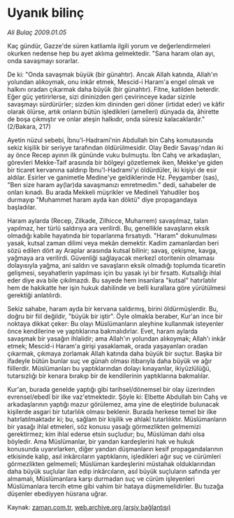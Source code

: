 # Uyanık bilinç

*Ali Bulaç 2009.01.05*

<tr><td class="metin" colspan="2" style="padding-top: 20px; padding-left: 5px; padding-right: 10px;">Kaç gündür, Gazze'de süren katliamla ilgili yorum ve değerlendirmeleri okurken nedense hep bu ayet aklıma gelmektedir.      "Sana haram olan ayı, onda savaşmayı sorarlar.</td></tr><tr><td class="metin" colspan="2" style="padding-top: 20px; padding-left: 5px; padding-right: 10px;"><p> De ki: "Onda savaşmak büyük (bir günahtır). Ancak Allah katında, Allah'ın yolundan alıkoymak, onu inkâr etmek, Mescid-i Haram'a engel olmak ve halkını oradan çıkarmak daha büyük (bir günahtır). Fitne, katilden beterdir. Eğer güç yetirirlerse, sizi dininizden geri çevirinceye kadar sizinle savaşmayı sürdürürler; sizden kim dininden geri döner (irtidat eder) ve kâfir olarak ölürse, artık onların bütün işledikleri (amelleri) dünyada da, âhirette de boşa çıkmıştır ve onlar ateşin halkıdır, onda süresiz kalacaklardır." (2/Bakara, 217)
<p> Ayetin nüzul sebebi, İbnu'l-Hadrami'nin Abdullah bin Cahş komutasında sekiz kişilik bir seriyye tarafından öldürülmesidir. Olay Bedir Savaşı'ndan iki ay önce Recep ayının ilk gününde vuku bulmuştu. İbn Cahş ve arkadaşları, görevleri Mekke-Taif arasında bir bölgeyi gözetlemek iken, Mekke'ye giden bir ticaret kervanına saldırıp İbnu'l-Hadrami'yi öldürdüler, iki kişiyi de esir aldılar. Esirler ve ganimetle Medine'ye geldiklerinde Hz. Peygamber (sas), "Ben size haram ay(lar)da savaşmanızı emretmedim." dedi, sahabeler de onları kınadı. Bu arada Mekkeli müşrikler ve Medineli Yahudiler boş durmayıp "Muhammet haram ayda kan döktü" diye propagandaya başladılar.
<p> Haram aylarda (Recep, Zilkade, Zilhicce, Muharrem) savaşılmaz, talan yapılmaz, her türlü saldırıya ara verilirdi. Bu, genellikle savaşların eksik olmadığı kabile hayatında bir toparlanma fırsatıydı. "Haram" dokunulması yasak, kutsal zaman dilimi veya mekân demektir. Kadim zamanlardan beri sözü edilen dört ay Araplar arasında kutsal bilinir; savaş, çekişme, kavga, yağmaya ara verilirdi. Güvenliği sağlayacak merkezî otoritenin olmaması dolayısıyla yağma, ani saldırı ve savaşların eksik olmadığı toplumda ticaretin gelişmesi, seyahatlerin yapılması için bu yasak iyi bir fırsattı. Kutsallığı ihlal eder diye ava bile çıkılmazdı. Bu sayede hem insanlara "kutsal" hatırlatılır hem de hakikatte her işin hukuk dahilinde ve belli kurallara göre yürütülmesi gerektiği anlatılırdı.
<p> Sekiz sahabe, haram ayda bir kervana saldırmış, birini öldürmüşlerdir. Bu, doğru bir fiil değildir, "büyük bir iştir". Öyle olmakla beraber, Kur'an ince bir noktaya dikkat çeker: Bu olayı Müslümanların aleyhine kullanmak isteyenler önce kendilerine ve yaptıklarına bakmalıdırlar. Evet, haram aylarda savaşmak bir yasağın ihlalidir; ama Allah'ın yolundan alıkoymak; Allah'ı inkâr etmek; Mescid-i Haram'a girişi yasaklamak, orada yaşayanları oradan çıkarmak, çıkmaya zorlamak Allah katında daha büyük bir suçtur. Başka bir ifadeyle bütün bunlar suç ve günah olması itibarıyla daha büyük ve ağır fiillerdir. Müslümanları bu yaptıklarından dolayı kınayanlar, ikiyüzlülüğü, tutarsızlığı bir kenara bırakıp bir de kendilerinin yaptıklarına bakmalılar. 
<p> Kur'an, burada genelde yaptığı gibi tarihsel/dönemsel bir olay üzerinden evrensel/ebedî bir ilke vaz'etmektedir. Şöyle ki: Elbette Abdullah bin Cahş ve arkadaşlarının yaptığı mazur görülemez, ama yine de eleştiride bulunacak kişilerde asgari bir tutarlılık olması beklenir. Burada herkese temel bir ilke hatırlatılmaktadır ki; bu, sağlam bir kişilik ve ahlakî tutarlılıktır. Müslümanların bir yasağı ihlal etmeleri, söz konusu yasağı görmezlikten gelmemizi gerektirmez; kim ihlal ederse etsin suçludur; bu, Müslüman dahi olsa böyledir. Ama Müslümanlar, bir yandan kardeşlerini hak ve hukuk konusunda uyarırlarken, diğer yandan düşmanların kesif propagandalarının etkisinde kalıp, asıl inkârcıların yaptıklarını, işledikleri ağır suç ve cürümleri görmezlikten gelmemeli; Müslüman kardeşlerini müstahak olduklarından daha büyük suçlular ilan edip inkârcıların, asıl büyük suçluların safında yer almamalı, Müslümanlara karşı durmadan suç ve cürüm işleyenleri Müslümanlara tercih etme gibi vahim bir hataya düşmemelidirler. Bu tuzağa düşenler ebediyyen hüsrana uğrar.<br/></p></p></p></p></p></td></tr>

Kaynak: [zaman.com.tr](http://zaman.com.tr/yazar.do?yazino=791871), [web.archive.org (arşiv bağlantısı)](http://web.archive.org/web/20090319142440/http://zaman.com.tr:80/yazar.do?yazino=791871)
